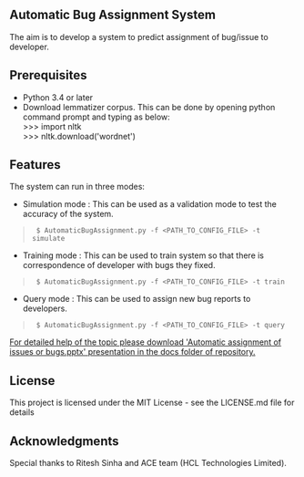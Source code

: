 ## Automatic Bug Assignment System
The aim is to develop a system to predict assignment of bug/issue to developer.

## Prerequisites
* Python 3.4 or later
* Download lemmatizer corpus. This can be done by opening python command prompt and typing as below:  
   \>\>\> import nltk  
   \>\>\> nltk.download('wordnet')

## Features
The system can run in three modes: 
* Simulation mode : This can be used as a validation mode to test the accuracy of the system.
>      $ AutomaticBugAssignment.py -f <PATH_TO_CONFIG_FILE> -t simulate
* Training mode : This can be used to train system so that there is correspondence of developer with bugs they fixed.
>      $ AutomaticBugAssignment.py -f <PATH_TO_CONFIG_FILE> -t train
* Query mode : This can be used to assign new bug reports to developers.
>      $ AutomaticBugAssignment.py -f <PATH_TO_CONFIG_FILE> -t query  
  
  
[For detailed help of the topic please download 'Automatic assignment of issues or bugs.pptx' presentation in the docs folder of repository. ](https://github.com/ERS-HCL/AutomaticBugsAssignment/blob/master/docs/Automatic%20assignment%20of%20issues%20or%20bugs.pptx)

## License
This project is licensed under the MIT License - see the LICENSE.md file for details

## Acknowledgments
Special thanks to Ritesh Sinha and ACE team (HCL Technologies Limited).
